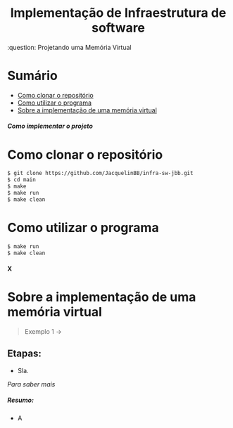<h1 align="center">Implementação de Infraestrutura de software</h1>
:question: Projetando uma Memória Virtual

# Sumário
- [Como clonar o repositório](#como-clonar-o-repositório)
- [Como utilizar o programa](#como-utilizar-o-programa)
- [Sobre a implementação de uma memória virtual](#sobre-a-implementação-de-uma-memória-virtual)

##### Como implementar o projeto
# Como clonar o repositório
```bash
$ git clone https://github.com/JacquelinBB/infra-sw-jbb.git
$ cd main
$ make
$ make run
$ make clean
```
# Como utilizar o programa
```bash
$ make run
$ make clean
```
#### X

# Sobre a implementação de uma memória virtual
> Exemplo 1 ->
## Etapas:
- Sla.

*Para saber mais*


##### Resumo:
- A
